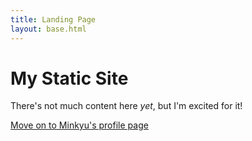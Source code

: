 ```yaml
---
title: Landing Page
layout: base.html
---
```


# My Static Site

There's not much content here _yet_, but I'm excited for it!

[Move on to Minkyu's profile page](/minkyu)

